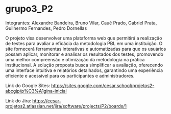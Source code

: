 # grupo3_P2
Integrantes:
Alexandre Bandeira,
Bruno Vilar,
Cauê Prado,
Gabriel Prata,
Guilhermo Fernandes,
Pedro Dornellas

O projeto visa desenvolver uma plataforma web que permitirá a realização de testes para avaliar a eficácia da metodologia PBL em uma instituição. O site fornecerá ferramentas interativas e automatizadas para que os usuários possam aplicar, monitorar e analisar os resultados dos testes, promovendo uma melhor compreensão e otimização da metodologia na prática institucional. A solução proposta busca simplificar a avaliação, oferecendo uma interface intuitiva e relatórios detalhados, garantindo uma experiência eficiente e acessível para os participantes e administradores.

Link do Google Sites: https://sites.google.com/cesar.school/projetos2-abcgjp/p%C3%A1gina-inicial

Link do Jira: https://cesar-projetos2.atlassian.net/jira/software/projects/P2/boards/1
